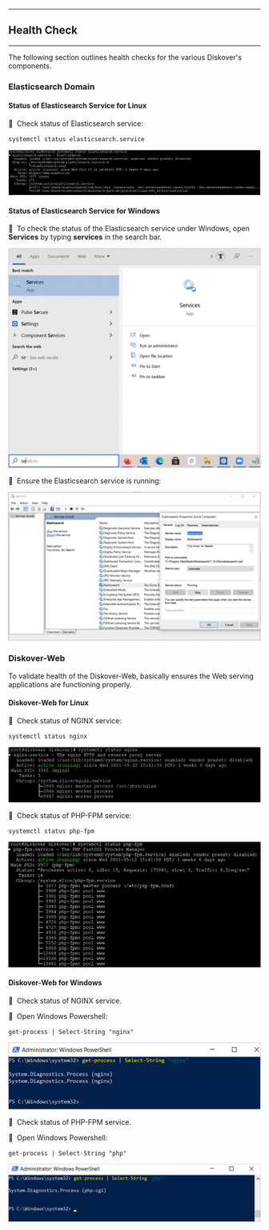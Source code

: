 ___
## Health Check
___

The following section outlines health checks for the various Diskover's components.

### Elasticsearch Domain

#### Status of Elasticsearch Service for Linux

🔴 &nbsp;Check status of Elasticsearch  service:
```
systemctl status elasticsearch.service
```

![Image: Health Check of Elasticsearch for Linux](images/image_health_check_linux_elasticsearch.png)

#### Status of Elasticsearch Service for Windows

🔴 &nbsp;To check the status of the Elasticsearch service under Windows, open **Services** by typing **services** in the search bar.

<img src="images/image_health_check_windows_open_services_to_check_elasticsearch.png" width="700">

🔴 &nbsp;Ensure the Elasticsearch service is running:

![Image: Ensure Elasticsearch Service is Running](images/image_health_check_windows_confirm_elasticsearch_is_running.png)


### Diskover-Web

To validate health of the Diskover-Web, basically ensures the Web serving applications are functioning properly.

#### Diskover-Web for Linux

🔴 &nbsp;Check status of NGINX service:
```
systemctl status nginx
```

![Image: Health Check Diskover-Web for Linux](images/image_health_check_linux_diskover_web.png)

🔴 &nbsp;Check status of PHP-FPM service:
```
systemctl status php-fpm
```
![Image: Health Check Diskover-Web for Linux](images/image_aws_customer_deployment_diskover_web_check_status_php_fpm.png)

#### Diskover-Web for Windows

🔴 &nbsp;Check status of NGINX service.

🔴 &nbsp;Open Windows Powershell:
```
get-process | Select-String "nginx"
```

<img src="images/image_health_check_windows_status_nginx.png" width="700">

🔴 &nbsp;Check status of PHP-FPM service.

🔴 &nbsp;Open Windows Powershell:
```
get-process | Select-String "php"
```

<img src="images/image_health_check_windows_status_php.png" width="750">
